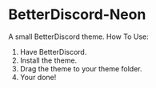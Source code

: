 # BetterDiscord-Neon
A small BetterDiscord theme.
How To Use:
1. Have BetterDiscord.
2. Install the theme.
3. Drag the theme to your theme folder.
4. Your done!
